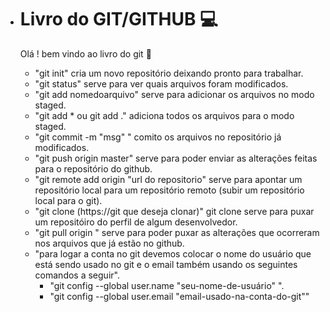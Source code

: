 - # Livro do GIT/GITHUB :computer: #

  Olá ! bem vindo ao livro do git :wave:

  - "git init"  cria um novo repositório deixando pronto para trabalhar.
  - "git status" serve para ver quais arquivos foram modificados.
  - "git add nomedoarquivo" serve para adicionar os arquivos no modo staged.
  - "git add * ou git add ." adiciona todos os arquivos para o modo staged.
  - "git commit -m "msg" " comito os arquivos no repositório já modificados.
  - "git push origin master" serve para poder enviar as alterações feitas para o repositório do github.
  - "git remote add origin "url do repositorio" serve para apontar um repositório local para um repositório remoto (subir um repositório local para o git).
  - "git clone (https://git que deseja clonar)" git clone serve para puxar um repositóiro do perfil de algum desenvolvedor.
  - "git pull origin " serve para poder puxar as alterações que ocorreram nos arquivos que já estão no github.
  - "para logar a conta no git devemos colocar o nome do usuário que está sendo usado no git e o email também usando os seguintes comandos a seguir".
    - "git config --global user.name "seu-nome-de-usuário" ".
    - "git config --global user.email "email-usado-na-conta-do-git""

